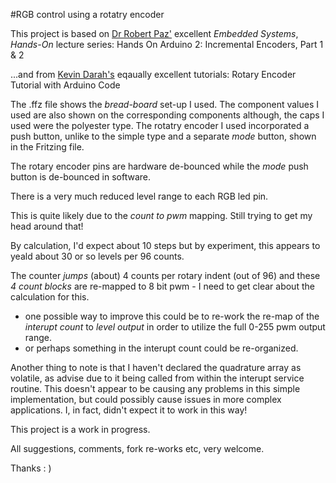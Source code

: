 #RGB control using a rotatry encoder

This project is based on [Dr Robert Paz'](https://www.youtube.com/user/DrZAP42/feed) excellent *Embedded Systems*, *Hands-On* lecture series: Hands On Arduino 2: Incremental Encoders, Part 1 & 2

...and from [Kevin Darah's](https://www.youtube.com/user/kdarrah1234/featured) eqaually excellent tutorials: Rotary Encoder Tutorial with Arduino Code

The .ffz file shows the *bread-board* set-up I used. The component values I used are also shown on the corresponding components although, the caps I used were the polyester type.
The rotatry encoder I used incorporated a push button, unlike to the simple type and a separate *mode* button, shown in the Fritzing file.

The rotary encoder pins are hardware de-bounced while the *mode* push button is de-bounced in software.

There is a very much reduced level range to each RGB led pin.
 
This is quite likely due to the *count to pwm* mapping. Still trying to get my head around that!

By calculation, I'd expect about 10 steps but by experiment, this appears to yeald about 30 or so levels per 96 counts.

The counter *jumps* (about) 4 counts per rotary indent (out of 96) and these *4 count blocks* are re-mapped to 8 bit pwm - I need to get clear about the calculation for this.

- one possible way to improve this could be to re-work the re-map of the *interupt count* to *level output* in order to utilize the full 0-255 pwm output range.
- or perhaps something in the interupt count could be re-organized.

Another thing to note is that I haven't declared the quadrature array as volatile, as advise due to it being called from within the interupt service routine. This doesn't appear to be causing any problems in this simple implementation, but could possibly cause issues in more complex applications. I, in fact, didn't expect it to work in this way!

  
This project is a work in progress.

All suggestions, comments, fork re-works etc, very welcome.

Thanks : )
